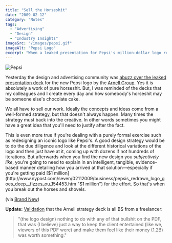 ```yaml
---
title: "Sell the Horseshit"
date: "2009-02-12"
category: "Notes"
tags:
  - "Advertising"
  - "Design"
  - "Industry Insights"
imageSrc: "/images/pepsi.gif"
imageAlt: "Pepsi Logo"
excerpt: "When a leaked presentation for Pepsi's million-dollar logo redesign surfaced, it was pure horseshit—but it reminded me how we all have to sell our creative work. Sometimes the strategy follows the design, and that's when you need to get creative with your justification."
---
```


![Pepsi](/images/pepsi.gif)

Yesterday the design and advertising community was [abuzz over the leaked presentation deck](http://www.reddit.com/r/funny/comments/7w0i2/pepsi_logo_a_response/c07k9l7 "abuzz over the leaked presentation deck") for the new Pepsi logo by the [Arnell Group](http://www.arnellgroup.com/ "Arnell Group"). Yes it is absolutely a work of pure horseshit. But, I was reminded of the decks that my colleagues and I create every day and how somebody's horseshit may be someone else's chocolate cake.

We all have to sell our work. Ideally the concepts and ideas come from a well-formed strategy, but that doesn't always happen. Many times the strategy must back into the creative. In other words sometimes you might have a great idea that you'll need to justify after the fact.

This is even more true if you're dealing with a purely formal exercise such as redesigning an iconic logo like Pepsi's. A good design strategy would be to do the due diligence and look at the different historical variations of the logo and then just have at it, coming up with dozens if not hundreds of iterations. But afterwards when you find the new design you _subjectively like_, you're going to need to explain in an intelligent, tangible, evidence-based manner detailing how you arrived at that solution—especially if you're getting paid [$1 million](http://www.nypost.com/seven/02112009/business/pepsis_redrawn_logo_goes_deep__fizzes_ou_154453.htm "$1 million") for the effort. So that's when you break out the horses and shovels.

(via [Brand New](http://www.underconsideration.com/brandnew/archives/in_brief_the_wrong_kind_of_bre.php "Brand New"))

**Update:** [Validation](http://www.mediabistro.com/agencyspy/we_hear/the_arnell_process_create_logo_fabricate_gravity_story_sell_to_client_108538.asp "Validation") that the Arnell strategy deck is all BS from a freelancer:

> "(the logo design) nothing to do with any of that bullshit on the PDF, that was (I believe) just a way to keep the client entertained (like we, viewers of this PDF were) and make them feel like their money (1.2B) was worth something."

